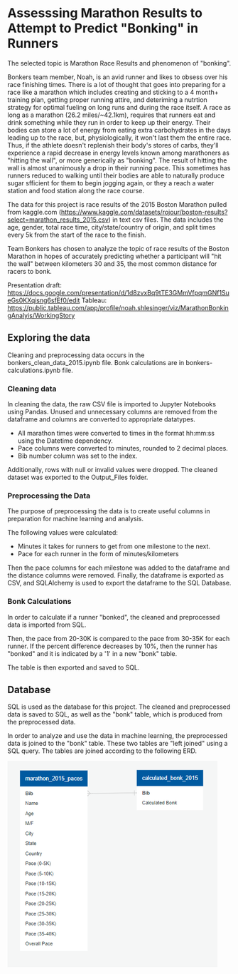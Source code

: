 # Assesssing Marathon Results to Attempt to Predict "Bonking" in Runners

The selected topic is Marathon Race Results and phenomenon of "bonking".

Bonkers team member, Noah, is an avid runner and likes to obsess over his race finishing times. There is a lot of thought that goes into preparing for a race like a marathon which includes creating and sticking to a 4 month+ training plan, getting proper running attire, and deteriming a nutrtion strategy for optimal fueling on long runs and during the race itself. A race as long as a marathon (26.2 miles/~42.1km), requires that runners eat and drink something while they run in order to keep up their energy. Their bodies can store a lot of energy from eating extra carbohydrates in the days leading up to the race, but, physiologically, it won't last them the entire race. Thus, if the athlete doesn't replenish their body's stores of carbs, they'll experience a rapid decrease in energy levels known among marathoners as "hitting the wall", or more generically as "bonking". The result of hitting the wall is almost unanimously a drop in their running pace. This sometimes has runners reduced to walking until their bodies are able to naturally produce sugar sfficient for them to begin jogging again, or they a reach a water station and food station along the race course.

The data for this project is race results of the 2015 Boston Marathon pulled from kaggle.com (https://www.kaggle.com/datasets/rojour/boston-results?select=marathon_results_2015.csv) in text csv files. The data includes the age, gender, total race time, city/state/country of origin, and split times every 5k from the start of the race to the finish. 

Team Bonkers has chosen to analyze the topic of race results of the Boston Marathon in hopes of accurately predicting whether a participant will "hit the wall" between kilometers 30 and 35, the most common distance for racers to bonk.

Presentation draft: https://docs.google.com/presentation/d/1d8zvxBq9tTE3GMmVfpqmGNf1SueGs0KXqisng6sfEf0/edit
Tableau: https://public.tableau.com/app/profile/noah.shlesinger/viz/MarathonBonkingAnalyis/WorkingStory

## Exploring the data

Cleaning and preprocessing data occurs in the bonkers_clean_data_2015.ipynb file. Bonk calculations are in bonkers-calculations.ipynb file.

### Cleaning data

In cleaning the data, the raw CSV file is imported to Jupyter Notebooks using Pandas. Unused and unnecessary columns are removed from the dataframe and columns are converted to appropriate datatypes.

- All marathon times were converted to times in the format hh:mm:ss using the Datetime dependency.
- Pace columns were converted to minutes, rounded to 2 decimal places.
- Bib number column was set to the index.

Additionally, rows with null or invalid values were dropped. The cleaned dataset was exported to the Output_Files folder.

### Preprocessing the Data

The purpose of preprocessing the data is to create useful columns in preparation for machine learning and analysis.

The following values were calculated:
- Minutes it takes for runners to get from one milestone to the next.
- Pace for each runner in the form of minutes/kilometers

Then the pace columns for each milestone was added to the dataframe and the distance columns were removed. Finally, the dataframe is exported as CSV, and SQLAlchemy is used to export the dataframe to the SQL Database.

### Bonk Calculations
In order to calculate if a runner "bonked", the cleaned and preprocessed data is imported from SQL. 

Then, the pace from 20-30K is compared to the pace from 30-35K for each runner. If the percent difference decreases by 10%, then the runner has "bonked" and it is indicated by a '1' in a new "bonk" table. 

The table is then exported and saved to SQL.

## Database

SQL is used as the database for this project. The cleaned and preprocessed data is saved to SQL, as well as the "bonk" table, which is produced from the preprocessed data.

In order to analyze and use the data in machine learning, the preprocessed data is joined to the "bonk" table. These two tables are "left joined" using a SQL query. The tables are joined according to the following ERD.

![ERD for joining two tables](2015_ERD.PNG)


